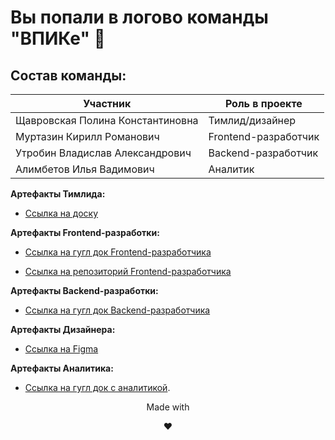 # Вы попали в логово команды "ВПИКе" 👋

## Состав команды:

|**Участник**                       |**Роль в проекте**           |
|-----------------------------------|-----------------------------|
|Щавровская Полина Константиновна   |Тимлид/дизайнер              |
|Муртазин Кирилл Романович          |Frontend-разработчик         |
|Утробин Владислав Александрович    |Backend-разработчик          |
|Алимбетов Илья Вадимович           |Аналитик                     |

**Артефакты Тимлида:**

- [Ссылка на доску]([https://github.com/users/shchavr/projects/8/views/1](https://github.com/users/shchavr/projects/9/views/1))

**Артефакты Frontend-разработки:**

- [Ссылка на гугл док Frontend-разработчика](https://drive.google.com/drive/u/0/folders/1gSOHr5qT3ABqQyyY4hjhOg2K52uV-NxF)

- [Ссылка на репозиторий Frontend-разработчика](https://github.com/Larmy5502/treker-frontend)

**Артефакты Backend-разработки:**

- [Ссылка на гугл док Backend-разработчика](https://drive.google.com/drive/u/0/folders/11vJFRMxo-55x2Tb-wQbcpSMz8-w8-gXG)

**Артефакты Дизайнера:**

- [Ссылка на Figma](https://www.figma.com/design/Y1SsnoYRuH9xscbOH5e9A1/Treker-%D0%90%D0%BB%D1%8C%D1%84%D0%B0?node-id=387-223&t=2vRBQTSVzvv4Gjhf-1)

**Артефакты Аналитика:**

- [Ссылка на гугл док с аналитикой](https://drive.google.com/drive/u/0/folders/16Uta_ex6pW4ZhM1Vlmlc1vOfHHhBtJQp).

<p align="center">Made with</p>
<p align="center">❤️</p>
